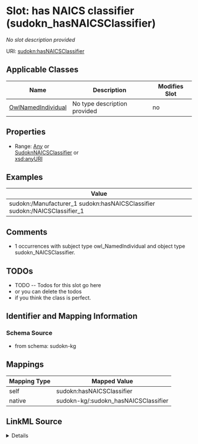 

# Slot: has NAICS classifier (sudokn_hasNAICSClassifier)


_No slot description provided_





URI: [sudokn:hasNAICSClassifier](http://asu.edu/semantics/SUDOKN/hasNAICSClassifier)



<!-- no inheritance hierarchy -->





## Applicable Classes

| Name | Description | Modifies Slot |
| --- | --- | --- |
| [OwlNamedIndividual](../classes/OwlNamedIndividual.md) | No type description provided |  no  |







## Properties

* Range: [Any](../classes/Any.md)&nbsp;or&nbsp;<br />[SudoknNAICSClassifier](../classes/SudoknNAICSClassifier.md)&nbsp;or&nbsp;<br />[xsd:anyURI](http://www.w3.org/2001/XMLSchema#anyURI)






## Examples

| Value |
| --- |
| sudokn:/Manufacturer_1 sudokn:hasNAICSClassifier sudokn:/NAICSClassifier_1 |

## Comments

* 1 occurrences with subject type owl_NamedIndividual and object type sudokn_NAICSClassifier.

## TODOs

* TODO -- Todos for this slot go here
* or you can delete the todos
* if you think the class is perfect.

## Identifier and Mapping Information







### Schema Source


* from schema: sudokn-kg




## Mappings

| Mapping Type | Mapped Value |
| ---  | ---  |
| self | sudokn:hasNAICSClassifier |
| native | sudokn-kg/:sudokn_hasNAICSClassifier |




## LinkML Source

<details>
```yaml
name: sudokn_hasNAICSClassifier
description: No slot description provided
title: has NAICS classifier
todos:
- TODO -- Todos for this slot go here
- or you can delete the todos
- if you think the class is perfect.
comments:
- 1 occurrences with subject type owl_NamedIndividual and object type sudokn_NAICSClassifier.
examples:
- value: sudokn:/Manufacturer_1 sudokn:hasNAICSClassifier sudokn:/NAICSClassifier_1
from_schema: sudokn-kg
rank: 1000
domain: io_Organization
slot_uri: sudokn:hasNAICSClassifier
alias: sudokn_hasNAICSClassifier
domain_of:
- owl_NamedIndividual
range: Any
any_of:
- range: sudokn_NAICSClassifier
- range: uri

```
</details>